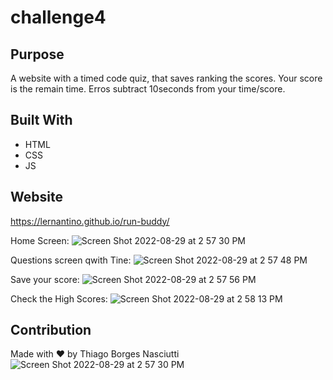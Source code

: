 # challenge4

## Purpose
A website with a timed code quiz, that saves ranking the scores. Your score is the remain time. Erros subtract 10seconds from your time/score.

## Built With
* HTML
* CSS
* JS

## Website
https://lernantino.github.io/run-buddy/


Home Screen:
![Screen Shot 2022-08-29 at 2 57 30 PM](https://user-images.githubusercontent.com/108194923/187277419-c25224d2-5e73-4d5c-880d-dcba7c97885b.png)

Questions screen qwith Tine:
![Screen Shot 2022-08-29 at 2 57 48 PM](https://user-images.githubusercontent.com/108194923/187277625-70deba95-551e-4599-b739-9b4c639fe57f.png)

Save your score:
![Screen Shot 2022-08-29 at 2 57 56 PM](https://user-images.githubusercontent.com/108194923/187277679-1a8a06e9-c283-44ec-8b95-d6654995db38.png)

Check the High Scores:
![Screen Shot 2022-08-29 at 2 58 13 PM](https://user-images.githubusercontent.com/108194923/187277766-cd530038-317a-4498-ba0e-6152fa1f3799.png)

## Contribution
Made with ❤️ by Thiago Borges Nasciutti![Screen Shot 2022-08-29 at 2 57 30 PM](https://user-images.githubusercontent.com/108194923/187277246-9c75d55f-7ecd-4040-9e8a-35b3673b063f.png)
